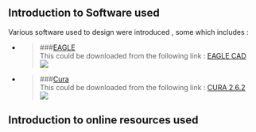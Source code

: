 ## Introduction to Software used 
 
 Various software used to design were introduced , some which includes : <br/>
   * > ###[EAGLE](https://en.wikipedia.org/wiki/EAGLE_(program)) <br/>
          This could be downloaded from the following link : [EAGLE CAD](https://www.autodesk.com/products/eagle/free-download) <br/>
          <img src="http://jitheeshk.github.io/software.github.io/Screenshot (24).png">
   * > ###[Cura](https://ultimaker.com/en/blog/49795-introducing-cura-26) <br/>
          This could be downloaded from the following link : [CURA 2.6.2](https://ultimaker.com/en/products/cura-software) <br/>
          <img src="http://jitheeshk.github.io/software.github.io/Screenshot (23).png">
          
## Introduction to online resources used 
